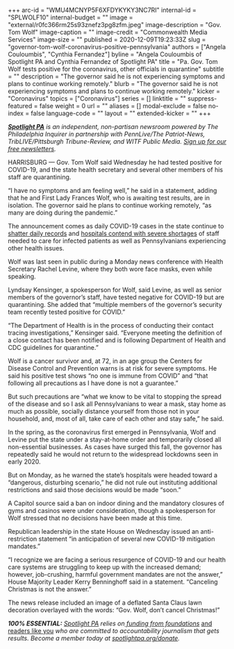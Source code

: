 +++
arc-id = "WMU4MCNYP5F6XFDYKYKY3NC7RI"
internal-id = "SPLWOLF10"
internal-budget = ""
image = "external/r0fc366rm25s93znefz3pg8zfm.jpeg"
image-description = "Gov. Tom Wolf"
image-caption = ""
image-credit = "Commonwealth Media Services"
image-size = ""
published = 2020-12-09T19:23:33Z
slug = "governor-tom-wolf-coronavirus-positive-pennsylvania"
authors = ["Angela Couloumbis", "Cynthia Fernandez"]
byline = "Angela Couloumbis of Spotlight PA and Cynthia Fernandez of Spotlight PA"
title = "Pa. Gov. Tom Wolf tests positive for the coronavirus, other officials in quarantine"
subtitle = ""
description = "The governor said he is not experiencing symptoms and plans to continue working remotely."
blurb = "The governor said he is not experiencing symptoms and plans to continue working remotely."
kicker = "Coronavirus"
topics = ["Coronavirus"]
series = []
linktitle = ""
suppress-featured = false
weight = 0
url = ""
aliases = []
modal-exclude = false
no-index = false
language-code = ""
layout = ""
extended-kicker = ""
+++

<a href="https://www.spotlightpa.org/"><i><b>Spotlight PA</b></i></a><i> is an independent, non-partisan newsroom powered by The Philadelphia Inquirer in partnership with PennLive/The Patriot-News, TribLIVE/Pittsburgh Tribune-Review, and WITF Public Media. </i><a href="https://www.spotlightpa.org/newsletters"><i>Sign up for our free newsletters</i></a><i>.</i>

HARRISBURG — Gov. Tom Wolf said Wednesday he had tested positive for COVID-19, and the state health secretary and several other members of his staff are quarantining.

“I have no symptoms and am feeling well,” he said in a statement, adding that he and First Lady Frances Wolf, who is awaiting test results, are in isolation. The governor said he plans to continue working remotely, “as many are doing during the pandemic.”

The announcement comes as daily COVID-19 cases in the state continue to <a href="https://www.spotlightpa.org/news/2020/03/pa-coronavirus-updates-cases-map-live-tracker/">shatter daily records</a> and <a href="https://www.spotlightpa.org/news/2020/12/pennsylvania-hospitals-coronavirus-staffing-shortages/">hospitals contend with severe shortages</a> of staff needed to care for infected patients as well as Pennsylvanians experiencing other health issues.

<script src="https://www.spotlightpa.org/embed.js" async></script><div data-spl-embed-version="1" data-spl-src="https://www.spotlightpa.org/embeds/newsletter/"></div>

Wolf was last seen in public during a Monday news conference with Health Secretary Rachel Levine, where they both wore face masks, even while speaking.

Lyndsay Kensinger, a spokesperson for Wolf, said Levine, as well as senior members of the governor’s staff, have tested negative for COVID-19 but are quarantining. She added that “multiple members of the governor’s security team recently tested positive for COVID.”

“The Department of Health is in the process of conducting their contact tracing investigations,” Kensinger said. “Everyone meeting the definition of a close contact has been notified and is following Department of Health and CDC guidelines for quarantine.”

Wolf is a cancer survivor and, at 72, in an age group the Centers for Disease Control and Prevention warns is at risk for severe symptoms. He said his positive test shows “no one is immune from COVID” and “that following all precautions as I have done is not a guarantee.”

But such precautions are “what we know to be vital to stopping the spread of the disease and so I ask all Pennsylvanians to wear a mask, stay home as much as possible, socially distance yourself from those not in your household, and, most of all, take care of each other and stay safe,” he said.

In the spring, as the coronavirus first emerged in Pennsylvania, Wolf and Levine put the state under a stay-at-home order and temporarily closed all non-essential businesses. As cases have surged this fall, the governor has repeatedly said he would not return to the widespread lockdowns seen in early 2020.

But on Monday, as he warned the state’s hospitals were headed toward a “dangerous, disturbing scenario,” he did not rule out instituting additional restrictions and said those decisions would be made “soon.”

<script src="https://www.spotlightpa.org/embed.js" async></script><div data-spl-embed-version="1" data-spl-src="https://www.spotlightpa.org/embeds/donate/?teaser_text=Spotlight%20PA%20provides%20essential%2C%20public-service%20journalism%20thanks%20to%20readers%20like%20you.%20%3Cb%3EBecome%20a%20member%20today%20with%20a%20gift%20of%20%2415%2Fmonth%20or%20more%20and%20receive%20our%20exclusive%20Pennsylvania%20tote%20bag.%3C%2Fb%3E&cta_text=YES%2C%20COUNT%20ME%20IN&eyebrow_text=BECOME%20A%20MEMBER"></div>

A Capitol source said a ban on indoor dining and the mandatory closures of gyms and casinos were under consideration, though a spokesperson for Wolf stressed that no decisions have been made at this time.

Republican leadership in the state House on Wednesday issued an anti-restriction statement “in anticipation of several new COVID-19 mitigation mandates.”

“I recognize we are facing a serious resurgence of COVID-19 and our health care systems are struggling to keep up with the increased demand; however, job-crushing, harmful government mandates are not the answer,” House Majority Leader Kerry Benninghoff said in a statement. “Canceling Christmas is not the answer.”

The news release included an image of a deflated Santa Claus lawn decoration overlayed with the words: “Gov. Wolf, don’t cancel Christmas!”

<i><b>100% ESSENTIAL:</b></i><i> </i><a href="https://www.spotlightpa.org/"><i>Spotlight PA</i></a><i> relies on</i><a href="https://www.spotlightpa.org/support"><i> funding from foundations</i></a><i> </i><a href="https://www.spotlightpa.org/support">and readers like you</a><i> who are committed to accountability journalism that gets results. Become a member today at </i><a href="http://checkout.fundjournalism.org/memberform?org_id=spotlightpa&campaign=701f4000000TVuIAAW"><i>spotlightpa.org/donate</i></a><i>.</i>
